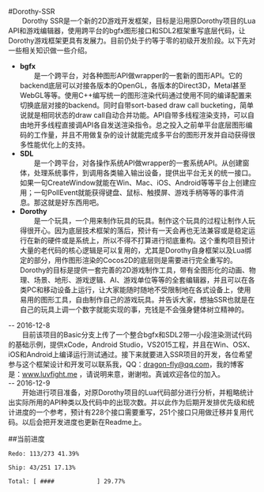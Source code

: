 #Dorothy-SSR  
&emsp;&emsp;Dorothy SSR是一个新的2D游戏开发框架，目标是沿用原Dorothy项目的Lua API和游戏编辑器，使用跨平台的bgfx图形接口和SDL2框架重写底层代码，让Dorothy游戏框架更具有发展力。目前仍处于约等于零的初级开发阶段。以下先对一些相关知识做一些介绍。  
* **bgfx**  
&emsp;&emsp;是一个跨平台，对各种图形API做wrapper的一套新的图形API。它的backend底层可以对接各版本的OpenGL，各版本的Direct3D，Metal甚至WebGL等等。使用C++编写统一的图形渲染代码通过使用不同的编译配置来切换底层对接的backend。同时自带sort-based draw call bucketing，简单说就是相同状态的draw call自动合并功能。API自带多线程渲染支持，可以自由地开多线程直接调API各自发送渲染指令。总之投入之前单平台底层图形编码的工作量，并且不用做复杂的设计就能完成多平台的图形开发并自动获得很多性能优化上的支持。  
* **SDL**  
&emsp;&emsp;是一个跨平台，对各操作系统API做wrapper的一套系统API。从创建窗体，处理系统事件，到调用各类输入输出设备，提供出平台无关的统一接口。如果一句CreateWindow就能在Win、Mac、iOS、Android等等平台上创建应用；一句PollEvent就能获得键盘、鼠标、触摸屏、游戏手柄等等的事件消息。那这就是好东西用吧。
* **Dorothy**  
&emsp;&emsp;是一个玩具，一个用来制作玩具的玩具。制作这个玩具的过程让制作人玩得很开心。因为底层技术框架的落后，预计有一天会再也无法兼容或是稳定运行在新的硬件或是系统上，所以不得不打算进行彻底重构。这个重构项目预计大量的老代码的核心逻辑是可以复用的，尤其是Dorothy自身框架以及Lua绑定的部分，用作图形渲染的Cocos2D的底层则是需要进行完全重写的。Dorothy的目标是提供一套完善的2D游戏制作工具，带有全图形化的动画、物理、场景、地形、游戏逻辑、AI、游戏单位等等的全套编辑器，并且可以在各类PC和移动设备上运行，让大家能随时随地不受限制地在各式设备上，使用易用的图形工具，自由制作自己的游戏玩具。并告诉大家，想抽SSR也就是在自己的玩具上调一个数字就能实现的事，充钱是不会强身健体树立精神的。  

-- 2016-12-8  
&emsp;&emsp;目前该项目的Basic分支上传了一个整合bgfx和SDL2带一小段渲染测试代码的基础示例，提供xCode，Android Studio，VS2015工程，并且在Win、OSX、iOS和Android上编译运行测试通过。接下来就要进入SSR项目的开发，各位希望参与这个框架设计和开发可以联系我，QQ：dragon-fly@qq.com，我的博客是：www.luvfight.me ，请说明来意，谢谢啦。真诚欢迎各位的加入。  
-- 2016-12-9  
&emsp;&emsp;开始进行项目准备，对原Dorothy项目的Lua代码部分进行分析，并粗略统计出实际所用的API种类以及代码中的出现次数。并以此作为后期开发排优先级和统计进度的一个参考，预计有228个接口需要重写，251个接口只用做迁移并复用代码。以后会把开发进度也更新在Readme上。

##当前进度  
```
Redo: 113/273 41.39%
```
```
Ship: 43/251 17.13%
```
```
Total: [ ####            ] 29.77%
```
